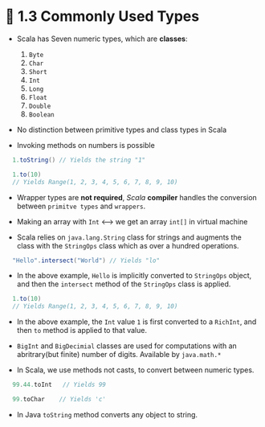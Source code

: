 # 📝 1.3 Commonly Used Types

* Scala has Seven numeric types, which are **classes**:

    1. `Byte`
    2. `Char`
    3. `Short`
    4. `Int`
    5. `Long`
    6. `Float`
    7. `Double`
    8. `Boolean`


* No distinction between primitive types and class types in Scala

* Invoking methods on numbers is possible

```scala
  1.toString() // Yields the string "1"

  1.to(10)
  // Yields Range(1, 2, 3, 4, 5, 6, 7, 8, 9, 10)
```
*  Wrapper types are **not required**, *Scala* **compiler** handles the conversion between `primitve types` and `wrappers`.

  * Making an array with `Int` <--> we get an array `int[]` in virtual machine


*  Scala relies on `java.lang.String` class for strings and augments the class with the `StringOps` class which as over a hundred operations.

```scala
  "Hello".intersect("World") // Yields "lo"
```
*  In the above example, `Hello` is implicitly converted to `StringOps` object, and then the `intersect` method of the `StringOps` class is applied.


```scala
  1.to(10)
  // Yields Range(1, 2, 3, 4, 5, 6, 7, 8, 9, 10)
```

*  In the above example, the `Int` value `1` is first converted to a `RichInt`, and then `to` method is applied to that value.

*  `BigInt` and `BigDecimial` classes are used for computations with an abritrary(but finite) number of digits. Available by `java.math.*`

*   In Scala, we use methods not casts, to convert between numeric types.

```scala
  99.44.toInt   // Yields 99

  99.toChar    // Yields 'c'
```

*   In Java `toString` method converts any object to string.
